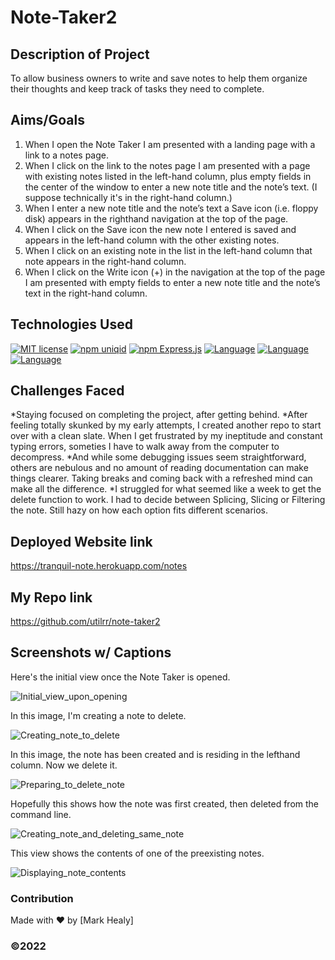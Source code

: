 # Note-Taker2

## Description of Project
To allow business owners to write and save notes to help them organize their thoughts and keep track of tasks they need to complete.

## Aims/Goals
1. When I open the Note Taker I am presented with a landing page with a link to a notes page.
2. When I click on the link to the notes page I am presented with a page with existing notes listed in the left-hand column, plus empty fields in the center of the window to enter a new note title and the note’s text. (I suppose technically it's in the right-hand column.)
3. When I enter a new note title and the note’s text a Save icon (i.e. floppy disk) appears in the righthand  navigation at the top of the page.
4. When I click on the Save icon the new note I entered is saved and appears in the left-hand column with the other existing notes.
5. When I click on an existing note in the list in the left-hand column that note appears in the right-hand column.
6. When I click on the Write icon (+) in the navigation at the top of the page I am presented with empty fields to enter a new note title and the note’s text in the right-hand column.


## Technologies Used

[![MIT license](https://img.shields.io/badge/License-MIT-blue.svg)](https://lbesson.mit-license.org/)
[![npm uniqid](https://img.shields.io/badge/npm-Uniqid-lightpurple.svg)](https://www.npmjs.com/package/uniqid)
[![npm Express.js](https://img.shields.io/badge/npm-Express.js-lightgrey.svg)](https://expressjs.com/)
[![Language](https://img.shields.io/badge/JavaScript-yellow.svg)](https://developer.oracle.com/javascript/)
[![Language](https://img.shields.io/badge/HTML-orange.svg)](https://html.spec.whatwg.org/multipage/)
[![Language](https://img.shields.io/badge/CSS-lightblue.svg)](https://www.w3.org/TR/CSS/#css)



## Challenges Faced

*Staying focused on completing the project, after getting behind. 
*After feeling totally skunked by my early attempts, I created another repo to start over with a clean slate. When I get frustrated by my ineptitude and constant typing errors, someties I have to walk away from the computer to decompress. 
*And while some debugging issues seem straightforward, others are nebulous and no amount of reading documentation can make things clearer. Taking breaks and coming back with a refreshed mind can make all the difference.
*I struggled for what seemed like a week to get the delete function to work. I had to decide between Splicing, Slicing or Filtering the note. Still hazy on how each option fits different scenarios.

## Deployed Website link

https://tranquil-note.herokuapp.com/notes

## My Repo link

https://github.com/utilrr/note-taker2

## Screenshots w/ Captions

Here's the initial view once the Note Taker is opened.

![Initial_view_upon_opening](https://user-images.githubusercontent.com/25494815/162864781-2435dd68-79ef-48f2-a775-d65780aea887.png)

In this image, I'm creating a note to delete.

![Creating_note_to_delete](https://user-images.githubusercontent.com/25494815/162864823-b5d7d3ad-4a39-4238-aba4-65ddc9055be3.png)

In this image, the note has been created and is residing in the lefthand column. Now we delete it.

![Preparing_to_delete_note](https://user-images.githubusercontent.com/25494815/162864844-e456aceb-2700-4296-ba5f-efd82f0a97db.png)

Hopefully this shows how the note was first created, then deleted from the command line.

![Creating_note_and_deleting_same_note](https://user-images.githubusercontent.com/25494815/162864855-4959913f-9897-42d8-918e-bf2abedcfbe4.png)

This view shows the contents of one of the preexisting notes.

![Displaying_note_contents](https://user-images.githubusercontent.com/25494815/162864878-a4136e2a-09f2-4fd0-95a3-f41ff4eede82.png)


### Contribution
Made with ❤️ by [Mark Healy]
### ©️2022 

